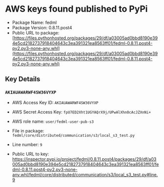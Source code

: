# AWS keys found published to PyPi

* Package Name: fedml
* Package Version: 0.8.11.post4
* Public URL to package: [https://files.pythonhosted.org/packages/29/df/a03005ad0bbd8190e394e5cd2182737918404643c3ea391321ea8563ff01/fedml-0.8.11.post4-py2.py3-none-any.whl](https://files.pythonhosted.org/packages/29/df/a03005ad0bbd8190e394e5cd2182737918404643c3ea391321ea8563ff01/fedml-0.8.11.post4-py2.py3-none-any.whl)

## Key Details

### `AKIAUAWARWF4SW36VYXP`

* AWS Access Key ID: `AKIAUAWARWF4SW36VYXP`
* AWS Secret Access Key: `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` 
* AWS role name: `user/fedml-user-pub-s3`
* File in package: `fedml/core/distributed/communication/s3/local_s3_test.py`
* Line number: `9`

* Public URL to key: https://inspector.pypi.io/project/fedml/0.8.11.post4/packages/29/df/a03005ad0bbd8190e394e5cd2182737918404643c3ea391321ea8563ff01/fedml-0.8.11.post4-py2.py3-none-any.whl/fedml/core/distributed/communication/s3/local_s3_test.py#line.9


